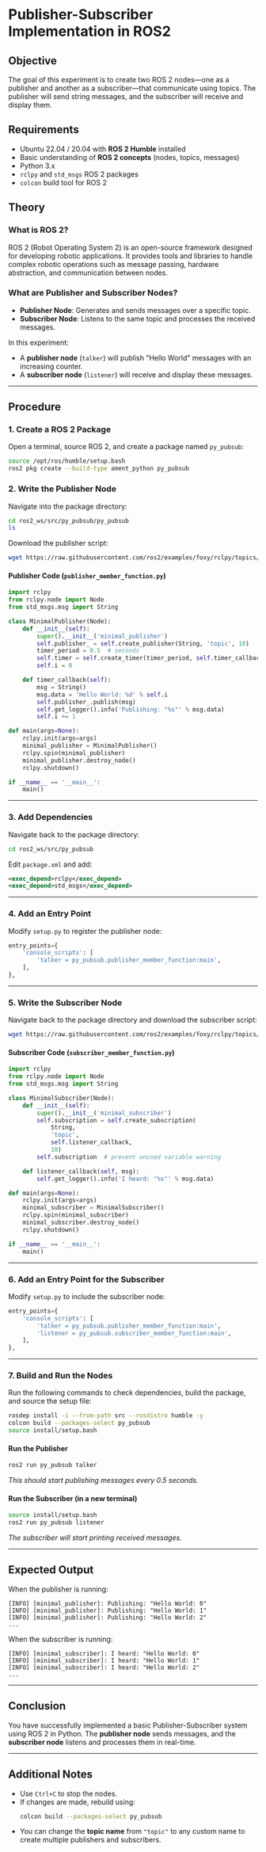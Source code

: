 # **Publisher-Subscriber Implementation in ROS2**

## **Objective**
The goal of this experiment is to create two ROS 2 nodes—one as a publisher and another as a subscriber—that communicate using topics. The publisher will send string messages, and the subscriber will receive and display them.

## **Requirements**
- Ubuntu 22.04 / 20.04 with **ROS 2 Humble** installed
- Basic understanding of **ROS 2 concepts** (nodes, topics, messages)
- Python 3.x
- `rclpy` and `std_msgs` ROS 2 packages
- `colcon` build tool for ROS 2

## **Theory**
### **What is ROS 2?**
ROS 2 (Robot Operating System 2) is an open-source framework designed for developing robotic applications. It provides tools and libraries to handle complex robotic operations such as message passing, hardware abstraction, and communication between nodes.

### **What are Publisher and Subscriber Nodes?**
- **Publisher Node**: Generates and sends messages over a specific topic.
- **Subscriber Node**: Listens to the same topic and processes the received messages.

In this experiment:
- A **publisher node** (`talker`) will publish "Hello World" messages with an increasing counter.
- A **subscriber node** (`listener`) will receive and display these messages.

---

## **Procedure**

### **1. Create a ROS 2 Package**
Open a terminal, source ROS 2, and create a package named `py_pubsub`:

```bash
source /opt/ros/humble/setup.bash
ros2 pkg create --build-type ament_python py_pubsub
```

### **2. Write the Publisher Node**
Navigate into the package directory:

```bash
cd ros2_ws/src/py_pubsub/py_pubsub
ls
```

Download the publisher script:

```bash
wget https://raw.githubusercontent.com/ros2/examples/foxy/rclpy/topics/minimal_publisher/examples_rclpy_minimal_publisher/publisher_member_function.py
```

#### **Publisher Code (`publisher_member_function.py`)**
```python
import rclpy
from rclpy.node import Node
from std_msgs.msg import String

class MinimalPublisher(Node):
    def __init__(self):
        super().__init__('minimal_publisher')
        self.publisher_ = self.create_publisher(String, 'topic', 10)
        timer_period = 0.5  # seconds
        self.timer = self.create_timer(timer_period, self.timer_callback)
        self.i = 0

    def timer_callback(self):
        msg = String()
        msg.data = 'Hello World: %d' % self.i
        self.publisher_.publish(msg)
        self.get_logger().info('Publishing: "%s"' % msg.data)
        self.i += 1

def main(args=None):
    rclpy.init(args=args)
    minimal_publisher = MinimalPublisher()
    rclpy.spin(minimal_publisher)
    minimal_publisher.destroy_node()
    rclpy.shutdown()

if __name__ == '__main__':
    main()
```

---

### **3. Add Dependencies**
Navigate back to the package directory:

```bash
cd ros2_ws/src/py_pubsub
```

Edit `package.xml` and add:

```xml
<exec_depend>rclpy</exec_depend>
<exec_depend>std_msgs</exec_depend>
```

---

### **4. Add an Entry Point**
Modify `setup.py` to register the publisher node:

```python
entry_points={
    'console_scripts': [
        'talker = py_pubsub.publisher_member_function:main',
    ],
},
```

---

### **5. Write the Subscriber Node**
Navigate back to the package directory and download the subscriber script:

```bash
wget https://raw.githubusercontent.com/ros2/examples/foxy/rclpy/topics/minimal_subscriber/examples_rclpy_minimal_subscriber/subscriber_member_function.py
```

#### **Subscriber Code (`subscriber_member_function.py`)**
```python
import rclpy
from rclpy.node import Node
from std_msgs.msg import String

class MinimalSubscriber(Node):
    def __init__(self):
        super().__init__('minimal_subscriber')
        self.subscription = self.create_subscription(
            String,
            'topic',
            self.listener_callback,
            10)
        self.subscription  # prevent unused variable warning

    def listener_callback(self, msg):
        self.get_logger().info('I heard: "%s"' % msg.data)

def main(args=None):
    rclpy.init(args=args)
    minimal_subscriber = MinimalSubscriber()
    rclpy.spin(minimal_subscriber)
    minimal_subscriber.destroy_node()
    rclpy.shutdown()

if __name__ == '__main__':
    main()
```

---

### **6. Add an Entry Point for the Subscriber**
Modify `setup.py` to include the subscriber node:

```python
entry_points={
    'console_scripts': [
        'talker = py_pubsub.publisher_member_function:main',
        'listener = py_pubsub.subscriber_member_function:main',
    ],
},
```

---

### **7. Build and Run the Nodes**
Run the following commands to check dependencies, build the package, and source the setup file:

```bash
rosdep install -i --from-path src --rosdistro humble -y
colcon build --packages-select py_pubsub
source install/setup.bash
```

#### **Run the Publisher**
```bash
ros2 run py_pubsub talker
```
_This should start publishing messages every 0.5 seconds._

#### **Run the Subscriber (in a new terminal)**
```bash
source install/setup.bash
ros2 run py_pubsub listener
```
_The subscriber will start printing received messages._

---

## **Expected Output**
When the publisher is running:
```
[INFO] [minimal_publisher]: Publishing: "Hello World: 0"
[INFO] [minimal_publisher]: Publishing: "Hello World: 1"
[INFO] [minimal_publisher]: Publishing: "Hello World: 2"
...
```
When the subscriber is running:
```
[INFO] [minimal_subscriber]: I heard: "Hello World: 0"
[INFO] [minimal_subscriber]: I heard: "Hello World: 1"
[INFO] [minimal_subscriber]: I heard: "Hello World: 2"
...
```

---

## **Conclusion**
You have successfully implemented a basic Publisher-Subscriber system using ROS 2 in Python. The **publisher node** sends messages, and the **subscriber node** listens and processes them in real-time.

---

## **Additional Notes**
- Use `Ctrl+C` to stop the nodes.
- If changes are made, rebuild using:
  ```bash
  colcon build --packages-select py_pubsub
  ```
- You can change the **topic name** from `"topic"` to any custom name to create multiple publishers and subscribers.
